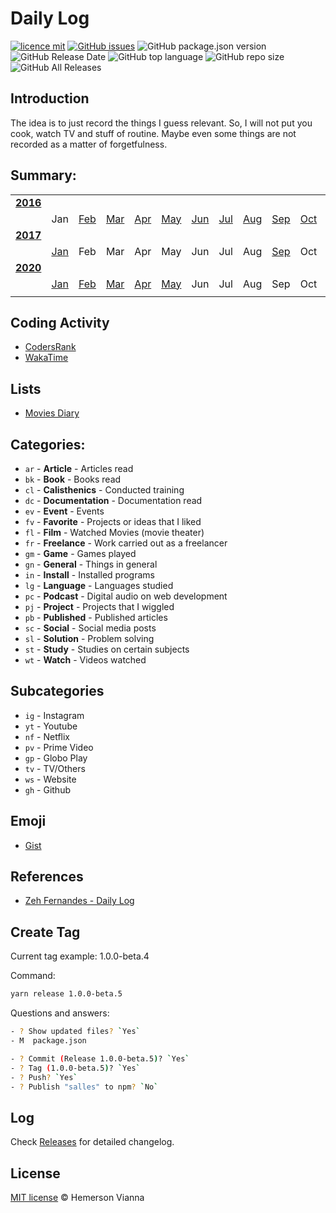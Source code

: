 # Daily Log

[![licence mit](https://img.shields.io/badge/license-MIT-blue.svg?style=flat-square)](http://hemersonvianna.mit-license.org/)
[![GitHub issues](https://img.shields.io/github/issues/hemersonvianna/dailylog.svg)](https://github.com/hemersonvianna/dailylog/issues)
![GitHub package.json version](https://img.shields.io/github/package-json/v/hemersonvianna/dailylog.svg)
![GitHub Release Date](https://img.shields.io/github/release-date/hemersonvianna/dailylog.svg)
![GitHub top language](https://img.shields.io/github/languages/top/hemersonvianna/dailylog.svg)
![GitHub repo size](https://img.shields.io/github/repo-size/hemersonvianna/dailylog.svg)
![GitHub All Releases](https://img.shields.io/github/downloads/hemersonvianna/dailylog/total.svg)

## Introduction

The idea is to just record the things I guess relevant. So, I will not put you cook, watch TV and stuff of routine. Maybe even some things are not recorded as a matter of forgetfulness.

## Summary:

|                   |                        |                        |                        |                        |                        |                        |                        |                        |                        |                        |                        |                        |
| :---------------: | :--------------------: | :--------------------: | :--------------------: | :--------------------: | :--------------------: | :--------------------: | :--------------------: | :--------------------: | :--------------------: | :--------------------: | :--------------------: | :--------------------: |
| **[2016](2016/)** |                        |                        |                        |                        |                        |                        |                        |                        |                        |                        |                        |                        |
|                   |          Jan           | [Feb](2016/feb#readme) | [Mar](2016/mar#readme) | [Apr](2016/apr#readme) | [May](2016/may#readme) | [Jun](2016/jun#readme) | [Jul](2016/jul#readme) | [Aug](2016/aug#readme) | [Sep](2016/sep#readme) | [Oct](2016/oct#readme) | [Nov](2016/nov#readme) | [Dec](2016/dec#readme) |
| **[2017](2017/)** |                        |                        |                        |                        |                        |                        |                        |                        |                        |                        |                        |                        |
|                   | [Jan](2017/jan#readme) |          Feb           |          Mar           |          Apr           |          May           |          Jun           |          Jul           |          Aug           |    [Sep](2017/sep)     |          Oct           |          Nov           |          Dec           |
| **[2020](2020/)** |                        |                        |                        |                        |                        |                        |                        |                        |                        |                        |                        |                        |
|                   | [Jan](2020/jan#readme) | [Feb](2020/feb#readme) | [Mar](2020/mar#readme) | [Apr](2020/apr#readme) | [May](2020/may#readme) |          Jun           |          Jul           |          Aug           |          Sep           |          Oct           |          Nov           |          Dec           |
|                   |                        |                        |                        |                        |                        |                        |                        |                        |                        |                        |                        |

## Coding Activity

- [CodersRank](https://profile.codersrank.io/user/hemersonvianna)
- [WakaTime](https://wakatime.com/@hemersonvianna)

## Lists

- [Movies Diary](https://letterboxd.com/hemersonvianna/films/diary/)

## Categories:

- `ar` - **Article** - Articles read
- `bk` - **Book** - Books read
- `cl` - **Calisthenics** - Conducted training
- `dc` - **Documentation** - Documentation read
- `ev` - **Event** - Events
- `fv` - **Favorite** - Projects or ideas that I liked
- `fl` - **Film** - Watched Movies (movie theater)
- `fr` - **Freelance** - Work carried out as a freelancer
- `gm` - **Game** - Games played
- `gn` - **General** - Things in general
- `in` - **Install** - Installed programs
- `lg` - **Language** - Languages studied
- `pc` - **Podcast** - Digital audio on web development
- `pj` - **Project** - Projects that I wiggled
- `pb` - **Published** - Published articles
- `sc` - **Social** - Social media posts
- `sl` - **Solution** - Problem solving
- `st` - **Study** - Studies on certain subjects
- `wt` - **Watch** - Videos watched

## Subcategories

- `ig` - Instagram
- `yt` - Youtube
- `nf` - Netflix
- `pv` - Prime Video
- `gp` - Globo Play
- `tv` - TV/Others
- `ws` - Website
- `gh` - Github

## Emoji

- [Gist](https://gist.github.com/hemersonvianna/d88600176424b10bf79f84d08990a397)

## References

- [Zeh Fernandes - Daily Log](https://github.com/zehfernandes/dailylog)

## Create Tag

Current tag example: 1.0.0-beta.4

Command:

```bash
yarn release 1.0.0-beta.5
```

Questions and answers:

```sh
- ? Show updated files? `Yes`
- M  package.json

- ? Commit (Release 1.0.0-beta.5)? `Yes`
- ? Tag (1.0.0-beta.5)? `Yes`
- ? Push? `Yes`
- ? Publish "salles" to npm? `No`
```

## Log

Check [Releases](https://github.com/hemersonvianna/dailylog/releases) for detailed changelog.

## License

[MIT license](http://hemersonvianna.mit-license.org/) © Hemerson Vianna
